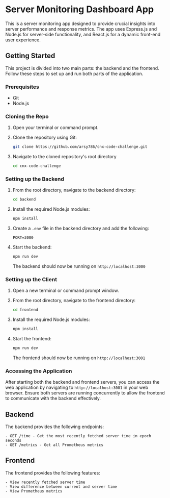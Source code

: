 # Server Monitoring Dashboard App

This is a server monitoring app designed to provide crucial insights into server performance and response metrics. The app uses Express.js and Node.js for server-side functionality, and React.js for a dynamic front-end user experience.

## Getting Started

This project is divided into two main parts: the backend and the frontend. Follow these steps to set up and run both parts of the application.

### Prerequisites

- Git
- Node.js

### Cloning the Repo

1. Open your terminal or command prompt.

2. Clone the repository using Git:

   ```bash
   git clone https://github.com/arsy786/cnx-code-challenge.git
   ```

3. Navigate to the cloned repository's root directory

   ```bash
   cd cnx-code-challenge
   ```

### Setting up the Backend

1. From the root directory, navigate to the backend directory:

   ```bash
   cd backend
   ```

2. Install the required Node.js modules:

   ```bash
   npm install
   ```

3. Create a `.env` file in the backend directory and add the following:

   ```env
   PORT=3000
   ```

4. Start the backend:

   ```bash
   npm run dev
   ```

   The backend should now be running on `http://localhost:3000`

### Setting up the Client

1. Open a new terminal or command prompt window.

2. From the root directory, navigate to the frontend directory:

   ```bash
   cd frontend
   ```

3. Install the required Node.js modules:

   ```bash
   npm install
   ```

4. Start the frontend:

   ```bash
   npm run dev
   ```

   The frontend should now be running on `http://localhost:3001`

### Accessing the Application

After starting both the backend and frontend servers, you can access the web application by navigating to `http://localhost:3001` in your web browser. Ensure both servers are running concurrently to allow the frontend to communicate with the backend effectively.

## Backend

The backend provides the following endpoints:

    - GET /time - Get the most recently fetched server time in epoch seconds
    - GET /metrics - Get all Prometheus metrics

## Frontend

The frontend provides the following features:

    - View recently fetched server time
    - View difference between current and server time
    - View Prometheus metrics
